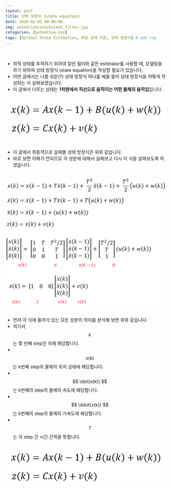 ```yaml
---
layout: post
title: 상태 방정식 (state equation)
date: 2020-02-01 00:00:00
img: autodrive/ose/kalman_filter.jpg
categories: [autodrive-ose] 
tags: [Optimal State Estimation, 최정 상태 이론, 상태 방정식] # add tag
---
```


<br>

- 최적 상태를 추적하기 위하여 칼만 필터와 같은 estimator를 사용할 때, 모델링을 하기 위하여 상태 방정식 (state equation)을 작성할 필요가 있습니다.
- 이번 글에서는 나름 쉬운(?) 상태 방정식 하나를 예를 들어 상태 방정식을 어떻게 작성하는 지 살펴보겠습니다.
- 이 글에서 다루는 상태는 **1차원에서 직선으로 움직이는 어떤 물체의 움직임**입니다.

<br>
<center><img src="../assets/img/autodrive/ose/state_equation/1.png" alt="Drawing" style="width: 600px;"/></center>
<br>

- 이 글에서 최종적으로 살펴볼 상태 방정식은 위와 같습니다.
- 바로 보면 이해가 안되므로 각 성분에 대해서 살펴보고 다시 이 식을 살펴보도록 하겠습니다.
 
<br>
<center><img src="../assets/img/autodrive/ose/state_equation/0.png" alt="Drawing" style="width: 800px;"/></center>
<br>

- 먼저 각 식에 들어가 있는 모든 성분의 의미를 분석해 보면 위와 같습니다.
- 여기서 $$ k $$는 몇 번째 step인 지에 해당합니다. 
- 　$$ x(k) $$는 k번째 step의 물체의 위치 상태에 해당합니다.
- 　$$ \dot{x(k)} $$는 k번째의 step의 물체의 속도에 해당합니다.
- 　$$ \ddot{x(k)} $$는 k번째의 step의 물체의 가속도에 해당합니다.
- 　$$ T $$는 각 step 간 시간 간격을 뜻합니다.

<br>
<center><img src="../assets/img/autodrive/ose/state_equation/1.png" alt="Drawing" style="width: 600px;"/></center>
<br>

